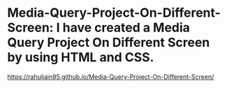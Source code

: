 # Media-Query-Project-On-Different-Screen: I have created a Media Query Project On Different Screen by using HTML and CSS.
https://rahuljain95.github.io/Media-Query-Project-On-Different-Screen/
